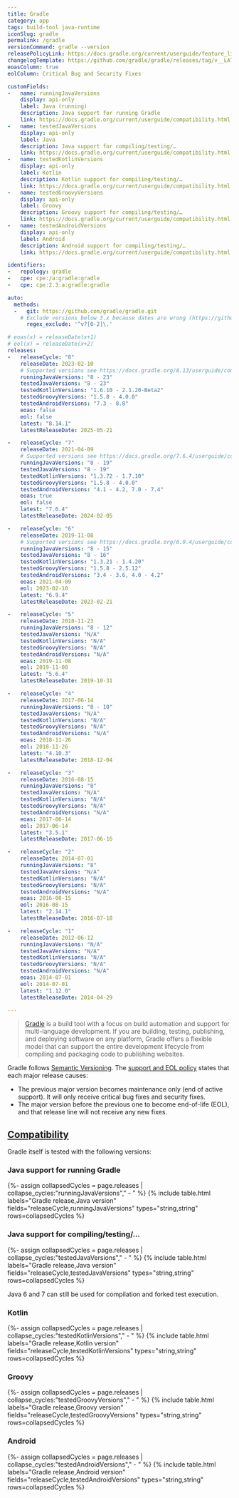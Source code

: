 ```yaml
---
title: Gradle
category: app
tags: build-tool java-runtime
iconSlug: gradle
permalink: /gradle
versionCommand: gradle --version
releasePolicyLink: https://docs.gradle.org/current/userguide/feature_lifecycle.html#eol_support
changelogTemplate: https://github.com/gradle/gradle/releases/tag/v__LATEST__
eoasColumn: true
eolColumn: Critical Bug and Security Fixes

customFields:
-   name: runningJavaVersions
    display: api-only
    label: Java (running)
    description: Java support for running Gradle
    link: https://docs.gradle.org/current/userguide/compatibility.html
-   name: testedJavaVersions
    display: api-only
    label: Java
    description: Java support for compiling/testing/…
    link: https://docs.gradle.org/current/userguide/compatibility.html
-   name: testedKotlinVersions
    display: api-only
    label: Kotlin
    description: Kotlin support for compiling/testing/…
    link: https://docs.gradle.org/current/userguide/compatibility.html
-   name: testedGroovyVersions
    display: api-only
    label: Groovy
    description: Groovy support for compiling/testing/…
    link: https://docs.gradle.org/current/userguide/compatibility.html
-   name: testedAndroidVersions
    display: api-only
    label: Android
    description: Android support for compiling/testing/…
    link: https://docs.gradle.org/current/userguide/compatibility.html

identifiers:
-   repology: gradle
-   cpe: cpe:/a:gradle:gradle
-   cpe: cpe:2.3:a:gradle:gradle

auto:
  methods:
  -   git: https://github.com/gradle/gradle.git
    # Exclude versions below 3.x because dates are wrong (https://github.com/endoflife-date/endoflife.date/pull/3619).
      regex_exclude: '^v?[0-2]\.'

# eoas(x) = releaseDate(x+1)
# eol(x) = releaseDate(x+2)
releases:
-   releaseCycle: "8"
    releaseDate: 2023-02-10
    # Supported versions see https://docs.gradle.org/8.13/userguide/compatibility.html
    runningJavaVersions: "8 - 23"
    testedJavaVersions: "8 - 23"
    testedKotlinVersions: "1.6.10 - 2.1.20-Beta2"
    testedGroovyVersions: "1.5.8 - 4.0.0"
    testedAndroidVersions: "7.3 - 8.8"
    eoas: false
    eol: false
    latest: "8.14.1"
    latestReleaseDate: 2025-05-21

-   releaseCycle: "7"
    releaseDate: 2021-04-09
    # Supported versions see https://docs.gradle.org/7.6.4/userguide/compatibility.html
    runningJavaVersions: "8 - 19"
    testedJavaVersions: "8 - 19"
    testedKotlinVersions: "1.3.72 - 1.7.10"
    testedGroovyVersions: "1.5.8 - 4.0.0"
    testedAndroidVersions: "4.1 - 4.2, 7.0 - 7.4"
    eoas: true
    eol: false
    latest: "7.6.4"
    latestReleaseDate: 2024-02-05

-   releaseCycle: "6"
    releaseDate: 2019-11-08
    # Supported versions see https://docs.gradle.org/6.9.4/userguide/compatibility.html
    runningJavaVersions: "8 - 15"
    testedJavaVersions: "8 - 16"
    testedKotlinVersions: "1.3.21 - 1.4.20"
    testedGroovyVersions: "1.5.8 - 2.5.12"
    testedAndroidVersions: "3.4 - 3.6, 4.0 - 4.2"
    eoas: 2021-04-09
    eol: 2023-02-10
    latest: "6.9.4"
    latestReleaseDate: 2023-02-21

-   releaseCycle: "5"
    releaseDate: 2018-11-23
    runningJavaVersions: "8 - 12"
    testedJavaVersions: "N/A"
    testedKotlinVersions: "N/A"
    testedGroovyVersions: "N/A"
    testedAndroidVersions: "N/A"
    eoas: 2019-11-08
    eol: 2019-11-08
    latest: "5.6.4"
    latestReleaseDate: 2019-10-31

-   releaseCycle: "4"
    releaseDate: 2017-06-14
    runningJavaVersions: "8 - 10"
    testedJavaVersions: "N/A"
    testedKotlinVersions: "N/A"
    testedGroovyVersions: "N/A"
    testedAndroidVersions: "N/A"
    eoas: 2018-11-26
    eol: 2018-11-26
    latest: "4.10.3"
    latestReleaseDate: 2018-12-04

-   releaseCycle: "3"
    releaseDate: 2016-08-15
    runningJavaVersions: "8"
    testedJavaVersions: "N/A"
    testedKotlinVersions: "N/A"
    testedGroovyVersions: "N/A"
    testedAndroidVersions: "N/A"
    eoas: 2017-06-14
    eol: 2017-06-14
    latest: "3.5.1"
    latestReleaseDate: 2017-06-16

-   releaseCycle: "2"
    releaseDate: 2014-07-01
    runningJavaVersions: "8"
    testedJavaVersions: "N/A"
    testedKotlinVersions: "N/A"
    testedGroovyVersions: "N/A"
    testedAndroidVersions: "N/A"
    eoas: 2016-08-15
    eol: 2016-08-15
    latest: "2.14.1"
    latestReleaseDate: 2016-07-18

-   releaseCycle: "1"
    releaseDate: 2012-06-12
    runningJavaVersions: "N/A"
    testedJavaVersions: "N/A"
    testedKotlinVersions: "N/A"
    testedGroovyVersions: "N/A"
    testedAndroidVersions: "N/A"
    eoas: 2014-07-01
    eol: 2014-07-01
    latest: "1.12.0"
    latestReleaseDate: 2014-04-29

---
```


> [Gradle](https://gradle.org/) is a build tool with a focus on build automation and support for
> multi-language development. If you are building, testing, publishing, and deploying software on
> any platform, Gradle offers a flexible model that can support the entire development lifecycle
> from compiling and packaging code to publishing websites.

Gradle follows [Semantic Versioning](https://semver.org/). The
[support and EOL policy](https://docs.gradle.org/current/userguide/feature_lifecycle.html#eol_support) states that each major release causes:
- The previous major version becomes maintenance only (end of active support). It will only receive critical bug fixes and security fixes.
- The major version before the previous one to become end-of-life (EOL), and that release line will not receive any new fixes.

## [Compatibility](https://docs.gradle.org/current/userguide/compatibility.html)

Gradle itself is tested with the following versions:

### Java support for running Gradle

{%- assign collapsedCycles = page.releases | collapse_cycles:"runningJavaVersions"," - " %}
{% include table.html
labels="Gradle release,Java version"
fields="releaseCycle,runningJavaVersions"
types="string,string"
rows=collapsedCycles %}

### Java support for compiling/testing/…

{%- assign collapsedCycles = page.releases | collapse_cycles:"testedJavaVersions"," - " %}
{% include table.html
labels="Gradle release,Java version"
fields="releaseCycle,testedJavaVersions"
types="string,string"
rows=collapsedCycles %}

Java 6 and 7 can still be used for compilation and forked test execution.

### Kotlin

{%- assign collapsedCycles = page.releases | collapse_cycles:"testedKotlinVersions"," - " %}
{% include table.html
labels="Gradle release,Kotlin version"
fields="releaseCycle,testedKotlinVersions"
types="string,string"
rows=collapsedCycles %}

### Groovy

{%- assign collapsedCycles = page.releases | collapse_cycles:"testedGroovyVersions"," - " %}
{% include table.html
labels="Gradle release,Groovy version"
fields="releaseCycle,testedGroovyVersions"
types="string,string"
rows=collapsedCycles %}

### Android

{%- assign collapsedCycles = page.releases | collapse_cycles:"testedAndroidVersions"," - " %}
{% include table.html
labels="Gradle release,Android version"
fields="releaseCycle,testedAndroidVersions"
types="string,string"
rows=collapsedCycles %}

